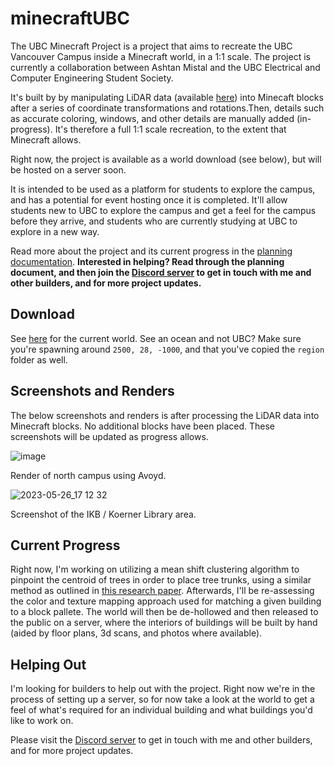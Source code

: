 # minecraftUBC

The UBC Minecraft Project is a project that aims to recreate the UBC Vancouver Campus inside a Minecraft world, in a 1:1 scale. The project is currently a collaboration between Ashtan Mistal and the UBC Electrical and Computer Engineering Student Society. 

It's built by by manipulating LiDAR data (available [here](https://opendata.vancouver.ca/explore/dataset/lidar-2022/information/)) into Minecaft blocks after a series of coordinate transformations and rotations.Then, details such as accurate coloring, windows, and other details are manually added (in-progress). It's therefore a full 1:1 scale recreation, to the extent that Minecraft allows. 

Right now, the project is available as a world download (see below), but will be hosted on a server soon. 

It is intended to be used as a platform for students to explore the campus, and has a potential for event hosting once it is completed. It'll allow students new to UBC to explore the campus and get a feel for the campus before they arrive, and students who are currently studying at UBC to explore in a new way.


Read more about the project and its current progress in the [planning documentation](https://github.com/ashtanmistal/minecraftUBC/blob/master/planning/planning.md). **Interested in helping? Read through the planning document, and then join the [Discord server](https://discord.gg/FqbDJNPgDu) to get in touch with me and other builders, and for more project updates.**

## Download

See [here](https://github.com/ashtanmistal/minecraftUBC/tree/master/world/UBC) for the current world. See an ocean and not UBC? Make sure you're spawning around `2500, 28, -1000`, and that you've copied the `region` folder as well. 

## Screenshots and Renders

The below screenshots and renders is after processing the LiDAR data into Minecraft blocks. No additional blocks have been placed. These screenshots will be updated as progress allows.

![image](https://github.com/ashtanmistal/minecraftUBC/assets/70030490/91dda6d4-b54b-4fef-9cfa-6297f8112a3c)

Render of north campus using Avoyd.

![2023-05-26_17 12 32](https://github.com/ashtanmistal/minecraftUBC/assets/70030490/98a55ca9-cf15-44cd-8613-39d2ebf50792)

Screenshot of the IKB / Koerner Library area. 


## Current Progress

Right now, I'm working on utilizing a mean shift clustering algorithm to pinpoint the centroid of trees in order to place tree trunks, using a similar method as outlined in [this research paper](https://doi.org/10.3390/rs15051241). Afterwards, I'll be re-assessing the color and texture mapping approach used for matching a given building to a block pallete. The world will then be de-hollowed and then released to the public on a server, where the interiors of buildings will be built by hand (aided by floor plans, 3d scans, and photos where available). 

## Helping Out

I'm looking for builders to help out with the project. Right now we're in the process of setting up a server, so for now take a look at the world to get a feel of what's required for an individual building and what buildings you'd like to work on.

Please visit the [Discord server](https://discord.gg/FqbDJNPgDu) to get in touch with me and other builders, and for more project updates.

